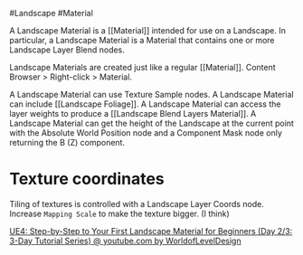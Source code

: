 #Landscape
#Material

A Landscape Material is a [[Material]] intended for use on a Landscape.
In particular, a Landscape Material is a Material that contains one or more Landscape Layer Blend nodes.

Landscape Materials are created just like a regular [[Material]].
Content Browser > Right-click > Material.

A Landscape Material can use Texture Sample nodes.
A Landscape Material can include [[Landscape Foliage]].
A Landscape Material can access the layer weights to produce a [[Landscape Blend Layers Material]].
A Landscape Material can get the height of the Landscape at the current point with the Absolute World Position node and a Component Mask node only returning the B (Z) component.

# Texture coordinates
Tiling of textures is controlled with a Landscape Layer Coords node.
Increase `Mapping Scale` to make the texture bigger. (I think)

[UE4: Step-by-Step to Your First Landscape Material for Beginners (Day 2/3: 3-Day Tutorial Series) @ youtube.com by WorldofLevelDesign](https://www.youtube.com/watch?v=cWOlIvq0Etg)

